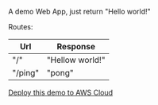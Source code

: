 A demo Web App, just return "Hello world!"

Routes:

| Url     | Response         |
|---------|------------------|
| "/"     | "Hellow world!"  |
| "/ping" | "pong"           |


[Deploy this demo to AWS Cloud](https://github.com/forhot2000/node-hello/tree/master/cloudformation)
